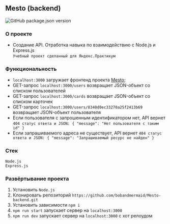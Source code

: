 ## Mesto (backend)
![GitHub package.json version](https://img.shields.io/github/package-json/v/bobandmermaid/Mesto-backend?style=flat-square) 

### О проекте
+ Создание API. Отработка навыка по взаимодействию с Node.js и Express.js  
`Учебный проект сделанный для Яндекс.Практикум`

### Функциональность
+ `localhost:3000` загружает фронтенд проекта [Mesto](https://github.com/bobandmermaid/Mesto);
+ GET-запрос `localhost:3000/users` возвращает JSON-объект со списком пользователей
+ GET-запрос `localhost:3000/cards` возвращает JSON-объект со списком карточек
+ GET-запрос `localhost:3000/users/8340d0ec33270a25f2413b69` возвращает JSON-объект пользователя
+ Если пользователя с запрошенным идентификатором нет, API вернет `404 статус ответа и JSON: { "message": "Нет пользователя с таким id" }`
+ Если запрашиваемого адреса не существует, API вернет `404 статус ответа и JSON: { "message": "Запрашиваемый ресурс не найден" }`

### Стек
`Node.js`  
`Express.js`

### Развёртывание проекта
1. Установить `Node.js`
2. Клонировать репозиторий `https://github.com/bobandmermaid/Mesto-backend.git`
3. Установить зависимости `npm i`
4. `npm run start` запускает сервер на `localhost:3000`
5. `npm run dev` запускает сервер на `localhost:3000` с хот релоудом
